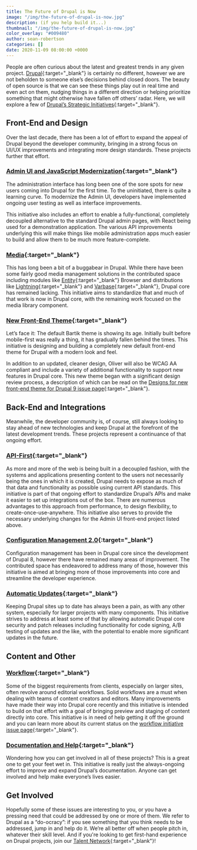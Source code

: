```yaml
---
title: The Future of Drupal is Now
image: "/img/the-future-of-drupal-is-now.jpg"
description: (if you help build it...)
thumbnail: "/img/the-future-of-drupal-is-now.jpg"
color_overlay: "#009480"
author: sean-robertson
categories: []
date: 2020-11-09 08:00:00 +0000
---
```


People are often curious about the latest and greatest trends in any given project. [Drupal](https://www.drupal.org/){:target="_blank"} is certainly no different, however we are not beholden to someone else’s decisions behind closed doors. The beauty of open source is that we can see these things play out in real time and even act on them, nudging things in a different direction or helping prioritize something that might otherwise have fallen off others’ radar. Here, we will explore a few of [Drupal’s Strategic Initiatives](https://www.drupal.org/about/strategic-initiatives){:target="_blank"}.

## Front-End and Design

Over the last decade, there has been a lot of effort to expand the appeal of Drupal beyond the developer community, bringing in a strong focus on UI/UX improvements and integrating more design standards. These projects further that effort.

### [Admin UI and JavaScript Modernization](https://www.drupal.org/about/strategic-initiatives/admin-ui-js){:target="_blank"}

The administration interface has long been one of the sore spots for new users coming into Drupal for the first time. To the uninitiated, there is quite a learning curve. To modernize the Admin UI, developers have implemented ongoing user testing as well as interface improvements.

This initiative also includes an effort to enable a fully-functional, completely decoupled alternative to the standard Drupal admin pages, with React being used for a demonstration application. The various API improvements underlying this will make things like mobile administration apps much easier to build and allow them to be much more feature-complete.

### [Media](https://www.drupal.org/about/strategic-initiatives/media){:target="_blank"}

This has long been a bit of a buggabear in Drupal. While there have been some fairly good media management solutions in the contributed space including modules like [Entity](https://www.drupal.org/project/entity_browser){:target="_blank"} Browser and distributions like [Lightning](https://www.drupal.org/project/lightning){:target="_blank"} and [Varbase](https://www.drupal.org/project/varbase){:target="_blank"}, Drupal core has remained lacking. This initiative aims to standardize that and much of that work is now in Drupal core, with the remaining work focused on the media library component.

### [New Front-End Theme](https://www.drupal.org/about/strategic-initiatives/olivero){:target="_blank"}

Let’s face it: The default Bartik theme is showing its age. Initially built before mobile-first was really a thing, it has gradually fallen behind the times. This initiative is designing and building a completely new default front-end theme for Drupal with a modern look and feel.

In addition to an updated, cleaner design, Oliver will also be WCAG AA compliant and include a variety of additional functionality to support new features in Drupal core. This new theme began with a significant design review process, a description of which can be read on the [Designs for new front-end theme for Drupal 9 issue page](https://www.drupal.org/project/ideas/issues/3088378){:target="_blank"}.

## Back-End and Integrations

Meanwhile, the developer community is, of course, still always looking to stay ahead of new technologies and keep Drupal at the forefront of the latest development trends. These projects represent a continuance of that ongoing effort.

### [API-First](https://www.drupal.org/about/strategic-initiatives/api-first){:target="_blank"}

As more and more of the web is being built in a decoupled fashion, with the systems and applications presenting content to the users not necessarily being the ones in which it is created, Drupal needs to expose as much of that data and functionality as possible using current API standards. This initiative is part of that ongoing effort to standardize Drupal’s APIs and make it easier to set up integrations out of the box. There are numerous advantages to this approach from performance, to design flexibility, to create-once-use-anywhere. This initiative also serves to provide the necessary underlying changes for the Admin UI front-end project listed above.

### [Configuration Management 2.0](https://www.drupal.org/about/strategic-initiatives/cmi2){:target="_blank"}

Configuration management has been in Drupal core since the development of Drupal 8, however there have remained many areas of improvement. The contributed space has endeavored to address many of those, however this initiative is aimed at bringing more of those improvements into core and streamline the developer experience.

### [Automatic Updates](https://www.drupal.org/about/strategic-initiatives/automatic-updates){:target="_blank"}

Keeping Drupal sites up to date has always been a pain, as with any other system, especially for larger projects with many components. This initiative strives to address at least some of that by allowing automatic Drupal core security and patch releases including functionality for code signing, A/B testing of updates and the like, with the potential to enable more significant updates in the future.

## Content and Other

### [Workflow](https://www.drupal.org/about/strategic-initiatives/workflow){:target="_blank"}

Some of the biggest requirements from clients, especially on larger sites, often revolve around editorial workflows. Solid workflows are a must when dealing with teams of content creators and editors. Many improvements have made their way into Drupal core recently and this initiative is intended to build on that effort with a goal of bringing preview and staging of content directly into core. This initiative is in need of help getting it off the ground and you can learn more about its current status on the [workflow initiative issue page](https://www.drupal.org/project/ideas/issues/2721129){:target="_blank"}.

### [Documentation and Help](https://www.drupal.org/about/strategic-initiatives/documentation){:target="_blank"}

Wondering how you can get involved in all of these projects? This is a great one to get your feet wet in. This initiative is really just the always-ongoing effort to improve and expand Drupal’s documentation. Anyone can get involved and help make everyone’s lives easier.

## Get Involved
Hopefully some of these issues are interesting to you, or you have a pressing need that could be addressed by one or more of them. We refer to Drupal as a “do-ocracy”: if you see something that you think needs to be addressed, jump in and help do it. We’re all better off when people pitch in, whatever their skill level. And if you're looking to get first-hand experience on Drupal projects, join our [Talent Network](https://esteemed.io/){:target="_blank"}!
